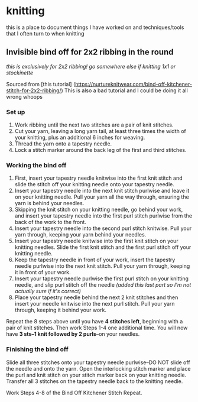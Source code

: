 # knitting
this is a place to document things I have worked on and techniques/tools that I often turn to when knitting


## Invisible bind off for 2x2 ribbing in the round
*this is exclusively for 2x2 ribbing! go somewhere else if knitting 1x1 or stockinette* 

Sourced from [this tutorial] (https://nurtureknitwear.com/bind-off-kitchener-stitch-for-2x2-ribbing/)
This is also a bad tutorial and I could be doing it all wrong whoops

### Set up
1. Work ribbing until the next two stitches are a pair of knit stitches.
2. Cut your  yarn, leaving a long yarn tail, at least three times the width of your knitting, plus an additional 6 inches for weaving.
3. Thread the yarn onto a tapestry needle.
4. Lock a stitch marker around the back leg of the first and third stitches.

### Working the bind off
1. First, insert your tapestry needle knitwise into the first knit stitch and slide the stitch off your knitting needle onto your tapestry needle.
2. Insert your tapestry needle into the next knit stitch purlwise and leave it on your knitting needle. Pull your yarn all the way through, ensuring the yarn is behind your needles.
3. Skipping the knit stitch on your knitting needle, go behind your work, and insert your tapestry needle into the first purl stitch purlwise from the back of the work to the front.
4. Insert your tapestry needle into the second purl stitch knitwise. Pull your yarn through, keeping your yarn behind your needles.
5. Insert your tapestry needle knitwise into the first knit stitch on your knitting needles. Slide the first knit stitch and the first purl stitch off your knitting needle.
6. Keep the tapestry needle in front of your work, insert the tapestry needle purlwise into the next knit stitch. Pull your yarn through, keeping it in front of your work.
7. Insert your tapestry needle purlwise the first purl stitch on your knitting needle, and slip purl stitch off the needle *(added this last part so I'm not actually sure if it's correct)*
8. Place your tapestry needle behind the next 2 knit stitches and then insert your needle knitwise into the next purl stitch. Pull your yarn through, keeping it behind your work.

Repeat the 8 steps above until you have **4 stitches left**, beginning with a pair of knit stitches. Then work Steps 1-4 one additional time. You will now have **3 sts–1 knit followed by 2 purls**–on your needles.

### Finishing the bind off
Slide all three stitches onto your tapestry needle purlwise–DO NOT slide off the needle and onto the yarn. Open the interlocking stitch marker and place the purl and knit stitch on your stitch marker back on your knitting needle. Transfer all 3 stitches on the tapestry needle back to the knitting needle.

Work Steps 4-8 of the Bind Off Kitchener Stitch Repeat.

